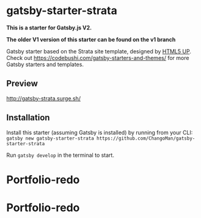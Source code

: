 # gatsby-starter-strata

**This is a starter for Gatsby.js V2.**

**The older V1 version of this starter can be found on the v1 branch**

Gatsby starter based on the Strata site template, designed by [HTML5 UP](https://html5up.net/strata). Check out https://codebushi.com/gatsby-starters-and-themes/ for more Gatsby starters and templates.

## Preview

http://gatsby-strata.surge.sh/

## Installation

Install this starter (assuming Gatsby is installed) by running from your CLI:
`gatsby new gatsby-starter-strata https://github.com/ChangoMan/gatsby-starter-strata`

Run `gatsby develop` in the terminal to start.
# Portfolio-redo
# Portfolio-redo
